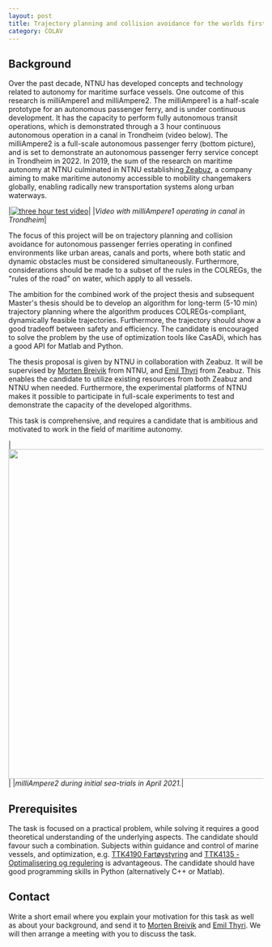 ```yaml
---
layout: post
title: Trajectory planning and collision avoidance for the worlds first autonomous passenger ferry
category: COLAV
---
```

## Background
Over the past decade, NTNU has developed concepts and technology related to autonomy for maritime surface vessels. One outcome of this research is milliAmpere1 and milliAmpere2. The milliAmpere1 is a half-scale prototype for an autonomous passenger ferry, and is under continuous development. It has the capacity to perform fully autonomous transit operations, which is demonstrated through a 3 hour continuous autonomous operation in a canal in Trondheim (video below). The milliAmpere2 is a full-scale autonomous passenger ferry (bottom picture), and is set to demonstrate an autonomous passenger ferry service concept in Trondheim in 2022. 
In 2019, the sum of the research on maritime autonomy at NTNU culminated in NTNU establishing[ Zeabuz], a company aiming to make maritime autonomy accessible to mobility changemakers globally, enabling radically new transportation systems along urban waterways.



|[![three hour test video]](https://www.youtube.com/watch?v=Ry3-yxVaDuE&list=PLc2vvxBHfBcoHvfcIRsFROmJzXhbJCvb5&index=1&ab_channel=NTNUCybernetics)|
|*Video with milliAmpere1 operating in canal in Trondheim*|

The focus of this project will be on trajectory planning and collision avoidance for autonomous passenger ferries operating in confined environments like urban areas, canals and ports, where both static and dynamic obstacles must be considered simultaneously. Furthermore, considerations should be made to a subset of the rules in the COLREGs, the "rules of the road" on water, which apply to all vessels.

The ambition for the combined work of the project thesis and subsequent Master's thesis should be to develop an algorithm for long-term (5-10 min) trajectory planning where the algorithm produces COLREGs-compliant, dynamically feasible trajectories. Furthermore, the trajectory should show a good tradeoff between safety and efficiency. The candidate is encouraged to solve the problem by the use of optimization tools like CasADi, which has a good API for Matlab and Python.

The thesis proposal is given by NTNU in collaboration with Zeabuz. It will be supervised by [Morten Breivik] from NTNU, and [Emil Thyri] from Zeabuz. This enables the candidate to utilize existing resources from both Zeabuz and NTNU when needed. Furthermore, the experimental platforms of NTNU makes it possible to participate in full-scale experiments to test and demonstrate the capacity of the developed algorithms.  

This task is comprehensive, and requires a candidate that is ambitious and motivated to work in the field of maritime autonomy.

|<img src="{{site.url}}/assets/milliAmpere_2_during_sea_trials.png" width="650"> |
|*milliAmpere2 during initial sea-trials in April 2021.*|


## Prerequisites
The task is focused on a practical problem, while solving it requires a good theoretical understanding of the underlying aspects. The candidate should favour such a combination.  Subjects within guidance and control of marine vessels, and optimization, e.g. [TTK4190 Fartøystyring] and [TTK4135 - Optimalisering og regulering] is advantageous. The candidate should have good programming skills in Python (alternatively C++ or Matlab). 

## Contact
Write a short email where you explain your motivation for this task as well as about your background, and send it to [Morten Breivik] and  [Emil Thyri]. We will then arrange a meeting with you to discuss the task.

<!-- ## References
* Thyri, E.H. (2019): “[A Path-Velocity Decomposition Approach to Collision Avoidance for Autonomous Passenger Ferries](https://ntnuopen.ntnu.no/ntnu-xmlui/handle/11250/2625711)”, MSc thesis, NTNU. 
* Thyri, E.H. (2020): “[A Path-Velocity Decomposition Approach to Collision Avoidance for Autonomous Passenger Ferries in Confined Waters](https://www.sciencedirect.com/science/article/pii/S240589632031884X)”, in 2020, 21th IFAC World Congress, Berlin Germany.   -->


[Morten Breivik]: https://www.ntnu.no/ansatte/morten.breivik
[Emil Thyri]: https://www.ntnu.no/ansatte/emil.h.thyri
[three hour test video]: {{site.url}}/assets/telia_video_snip.png
[TTK4190 Fartøystyring]: https://www.ntnu.edu/studies/courses/TTK4190#tab=omEmnet
[TTK4135 - Optimalisering og regulering]: https://www.ntnu.no/studier/emner/TTK4135#tab=omEmnet
[Autoferry project]: https://www.ntnu.edu/autoferry
[ Zeabuz]: https://www.zeabuz.com/
